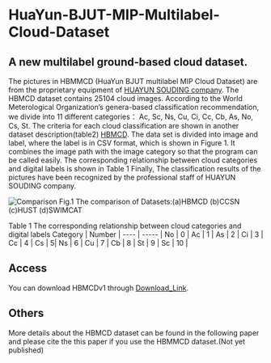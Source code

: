 # HuaYun-BJUT-MIP-Multilabel-Cloud-Dataset
## A new multilabel ground-based cloud dataset.

The pictures in HBMMCD (HuaYun BJUT multilabel MIP Cloud Dataset) are from the proprietary equipment of [HUAYUN SOUDING company](http://www.hysdqx.com/). The HBMCD dataset contains 25104 cloud images. According to the World Meterological Organization’s genera-based classification recommendation, we divide into 11 different categories： Ac, Sc, Ns, Cu, Ci, Cc, Cb, As, No, Cs, St. The criteria for each cloud classification are shown in another dataset description(table2) [HBMCD](https://github.com/SadaharuZL/HuaYun-BJUT-MIP-Cloud-Dataset). The data set is divided into image and label, where the label is in CSV format, which is shown in Figure 1. It combines the image path with the image category so that the program can be called easily. The corresponding relationship between cloud categories and digital labels is shown in Table 1
Finally, The classification results of the pictures have been recognized by the professional staff of HUAYUN SOUDING company.

![Comparison](https://github.com/SadaharuZL/HuaYun-BJUT-MIP-Cloud-Dataset/blob/master/HBMCD/1.png)
Fig.1 The comparison of Datasets:(a)HBMCD (b)CCSN (c)HUST (d)SWIMCAT

Table 1 The corresponding relationship between cloud categories and digital labels
Category  | Number  | 
 ---- | ----- |
 No  | 0 | 
 Ac  | 1 | 
 As  | 2 | 
 Ci  | 3 | 
 Cc  | 4 | 
 Cs  | 5| 
 Ns  | 6 | 
 Cu  | 7 | 
 Cb  | 8 | 
 St  | 9 | 
 Sc  | 10 | 
 
 ## Access
 You can download HBMCDv1 through [Download_Link](https://github.com/SadaharuZL/HuaYun-BJUT-MIP-Cloud-Dataset/blob/master/Download_Link).

 ## Others
 More details about the HBMCD dataset can be found in the following paper and please cite the this paper if you use the HBMMCD dataset.(Not yet published)
